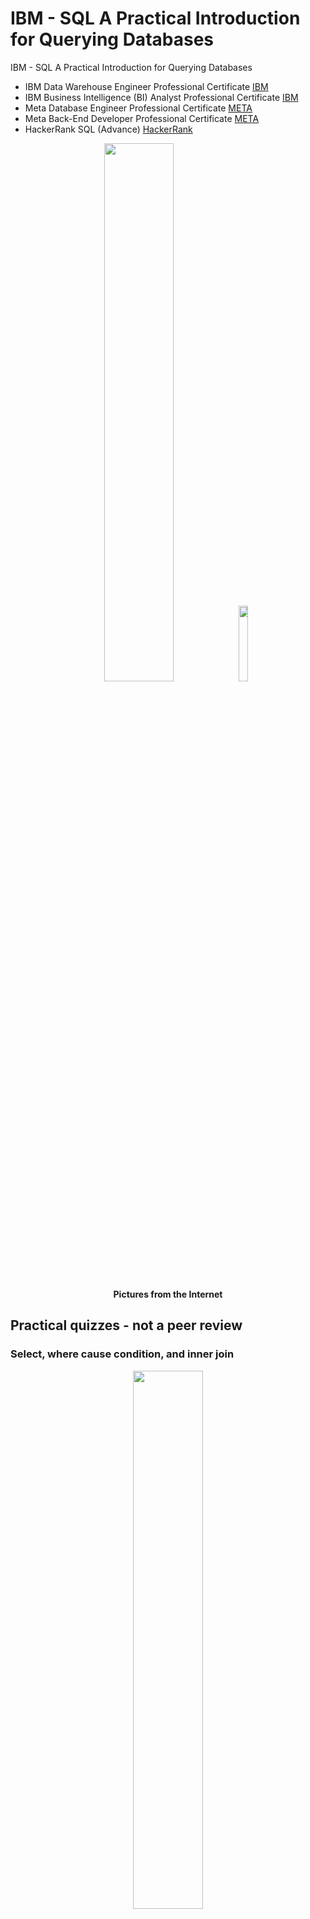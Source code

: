 # IBM - SQL A Practical Introduction for Querying Databases
IBM - SQL A Practical Introduction for Querying Databases

* IBM Data Warehouse Engineer Professional Certificate [IBM]( https://github.com/jkaewprateep/Portfolio/blob/main/Coursera%204K7JZCI2I9XO.pdf )
* IBM Business Intelligence (BI) Analyst Professional Certificate [IBM]( https://github.com/jkaewprateep/Portfolio/blob/main/Coursera%200QO1U1C6S867.pdf )
* Meta Database Engineer Professional Certificate [META]( https://github.com/jkaewprateep/Portfolio/blob/main/Coursera%20VVUULL2PK26V.pdf )
* Meta Back-End Developer Professional Certificate [META]( https://coursera.org/share/bc30f508bcf68936d9028e9d0d6b9dfc )
* HackerRank SQL (Advance) [HackerRank]( https://www.hackerrank.com/certificates/f225fa371510 )

<p align="center" width="100%">
    <img width="47%" src="https://github.com/jkaewprateep/IBM---SQL-A-Practical-Introduction-for-Querying-Databases/blob/main/IBM%20-%20SQL%20A%20Practical%20Introduction%20for%20Querying%20Databases%20instructor.png">
    <img width="17.63%" src="https://github.com/jkaewprateep/IBM---SQL-A-Practical-Introduction-for-Querying-Databases/blob/main/kid_29.jpg"> </br>
    <b> Pictures from the Internet </b> </br>
</p>

## Practical quizzes - not a peer review ##

### Select, where cause condition, and inner join ###
<p align="center" width="100%">
    <img width="47%" src="https://github.com/jkaewprateep/IBM---SQL-A-Practical-Introduction-for-Querying-Databases/blob/main/kid_35.jpg"> </br>
    <b> Pictures from the Internet </b> </br>
</p>

🧸💬 There are many names I recognize from this game somebody says it is tele-games, overy as shape and catch-n-tail where they are developed into some meaningful word and action to find the friend who needs most help to track the line. In the game selection create by turn player enter and leave of the filter made by two children older apply to selection tail player from the same line. </br> 
🐯💬 We have traditional-brands that sound the same to catch and become the group leader of the same business. </br> 

```
# Q1 List the case number, type of crime and community area for all crimes in community area number 18.
# SELECT * FROM chicago_socioeconomic_data WHERE `COMMUNITY_AREA_NUMBER` = 18;
# SELECT * FROM chicago_crime
# SELECT * FROM chicago_public_schools

# area
SELECT * FROM chicago_public_schools A INNER JOIN ( SELECT * FROM chicago_socioeconomic_data ) B
	ON A.COMMUNITY_AREA_NUMBER = B.COMMUNITY_AREA_NUMBER
;
```

### Select, where cause condition, and left join ###
<p align="center" width="100%">
    <img width="37%" src="https://github.com/jkaewprateep/IBM---SQL-A-Practical-Introduction-for-Querying-Databases/blob/main/cat_02.png"> </br>
    <b> Pictures from the Internet </b> </br>
</p>

🐑💬 ➰ By each recording process primarily from the left side finding relation records by selecting condition on the right side, they are processed by iteration and target table process at the same time because using join with condition and sub-query are processes separate from the primary SQL statement by default. </br>
🐐💬 There is a process time delay response to confirm the process running and continuing and the database may require temporary tables, query cache, disk space, or memory to perform a long query. In guarantee mode no result return but in first answer you have some information from the query return and may not completed of the result set but they will have some descrtiption and warning message programmer and database administrators need to handle it correct behaviour. </br>

```
# Q2 List all crimes that took place at a school. Include case number, crime type and community name.

SELECT * FROM chicago_crime A LEFT JOIN ( SELECT * FROM chicago_socioeconomic_data ) B
	ON A.COMMUNITY_AREA_NUMBER = B.COMMUNITY_AREA_NUMBER
;
```

### Select, where cause condition, and left join sub-query ###
<p align="center" width="100%">
    <img width="47%" src="https://github.com/jkaewprateep/IBM---SQL-A-Practical-Introduction-for-Querying-Databases/blob/main/cat_01.png"> </br>
    <b> Pictures from the Internet </b> </br>
</p>

🦭💬 There are small to large datasets and they have different time query result returns by default this technique will have the answer when both sub-queries have the result set and perform outer join operation and filter for the results. There are possible errors when one or a required sub-query are not return the answer if the sib-query are not the main objective it may be left blank without error or message because database caches need to respond in query time fashionally as the other sub-queries that is known problem when we joined multiple tables from different sources and communication method. A driver and database cache perform work this way and refresh database caches to refresh the fetching result and start filling into the resultset to have the full answer. Refresh caches is not the method but the selection mode is the data return guarantee. </br>
🦁💬 We saved time by requesting audit reports that required detail and reference numbers and you can work at a single time with full joined conditions for both standard and audit reports. </br>

```
# Q3 For the communities of Oakland, Armour Square, Edgewater and CHICAGO list the associated
# community_area_numbers and the case_numbers.

SELECT * FROM chicago_crime A LEFT JOIN ( SELECT * FROM `chicago_socioeconomic_data` WHERE COMMUNITY_AREA_NAME
	IN ( 'Oakland', 'Armour Square', 'Edgewater', 'Chicago Lawn' )) B
	ON A.COMMUNITY_AREA_NUMBER = B.COMMUNITY_AREA_NUMBER
;
```

### Create table view object ###
<p align="center" width="100%">
    <img width="40%" src="https://github.com/jkaewprateep/IBM---SQL-A-Practical-Introduction-for-Querying-Databases/blob/main/needle_practice_01.jpg"> </br>
    <b> Pictures from the Internet </b> </br>
</p>

🐨🎁🎵🎶 A composite view is the structure of data selection, filters, joined, transform, merged, and display capable of multiple purposes. Portability, flexibility, parameterize, and data format standardized return as resultset or records, it is composite views because they can composed of multiple selection views to create a usability matrix for evaluation and performance tuning of query and database from user work adaptations and requirements. </br>
👧💬 🎈 The composite view can be selected from the database table, incremental database table, system table, and SQL selectable objects when applied with a filter some tasks can be performed by the user and controlled by user permissions accessibility for the particular material views or composite views object with high-performance design by the database administrator, sources control, users permission groups, database object limitation, and exporting level. </br>
🐐💬 You just cannot copy values from the result set to return in the SQL database administrator tool or its IDE because of an experienced database administrator, it is an observation meeting for IT project requirements surveys. </br>

```
CREATE VIEW view_chicagopublicschools(
    School_Name, Safety_Rating, Family_Rating, Environment_Rating, Instruction_Rating,
    Leaders_Rating, Teachers_Rating
    )
AS SELECT ALL `NAME_OF_SCHOOL`, `Safety_Icon`, `Family_Involvement_Icon`, `Environment_Icon`,
	`Instruction_Icon`, `Leaders_Icon`, `Teachers_Icon` FROM chicago_public_schools

SELECT `School_Name`, `Teachers_Rating` FROM view_chicagopublicschools
;
```

### Select and switch-cases conditions in the programming store PROCEDURE ###
<p align="center" width="100%">
    <img width="47%" src="https://github.com/jkaewprateep/IBM---SQL-A-Practical-Introduction-for-Querying-Databases/blob/main/cat_03.png"> </br>
    <b> Pictures from the Internet </b> </br>
</p>

💃( 👩‍🏫 )💬 SQL query needs to perform performance evaluation and selecting conditions indent display and/or create as switch-cases condition and monitor logging debugging of switch-cases condition for problem solution debugging of SQL selection message communications. </br>
🦤💬 Not all conditions can perform switch-case they are singular problems, and common and unique, the steps to procedure guarantee the tasks contained inside perform priority, logging of the input and results or debugging setting for evaluation backlog or performance improvement forward into the future. </br>

```
DELIMITER //
CREATE PROCEDURE UPDATE_LEADERS_SCORE 
(
   in_School_ID varchar(128),
   in_Leader_Score varchar(128)
) 
BEGIN 

DECLARE ICON VARCHAR(50);
DECLARE TEMP_ICON VARCHAR(50);

SELECT Leaders_Icon 
FROM chicago_public_schools
WHERE in_School_ID = School_ID LIMIT 1
INTO TEMP_ICON;

SELECT (
    CASE 
        WHEN in_Leader_Score > 80 AND in_Leader_Score THEN 'Very strong'
        WHEN in_Leader_Score > 60 AND in_Leader_Score <= 79 THEN 'Strong'
        WHEN in_Leader_Score > 40 AND in_Leader_Score <= 59 THEN 'Average'
        WHEN in_Leader_Score > 20 AND in_Leader_Score <= 39 THEN 'Weak'
        WHEN in_Leader_Score >  0 AND in_Leader_Score <= 19 THEN 'Very Weak'
        ELSE TEMP_ICON
    END) INTO ICON;

UPDATE chicago_public_schools
SET Leaders_Icon = ICON
WHERE in_School_ID = School_ID; 

SELECT School_ID, Leaders_Icon 
FROM chicago_public_schools
WHERE in_School_ID = School_ID; 

COMMIT;
END
```

### Select min-max from the remote data table ###
<p align="center" width="100%">
    <img width="47%" src="https://github.com/jkaewprateep/IBM---SQL-A-Practical-Introduction-for-Querying-Databases/blob/main/cat_04.jpg"> </br>
    <b> Pictures from the Internet </b> </br>
</p>

🧸💬 Aggregation on the remote table is one problem of the SQL selection performance because the SQL statement needs evaluation of the remote table finish to perform continue overall task and when this solution is introduced the local aggregate table, indexes, and statistics tables are created to perform the required operation by the required value and they can re-evaluation same as an application in some working place. There is a demand to create order and file the order into the cargo when we do not know exact number of quality but a chunk of cattrage can estimate number quantity and complete the exact number. </br>
🐑💬 ➰ We cannot make synchronized tables because they are controlled and the system performance of the cargo is the fastest lane, catching up with the speed for the same weight of integration. </br>

```
# Q9 Use a sub-query to determine which Community Area has the least value for school Safety Score?

SELECT * FROM "PYV10949".chicago_public_schools 
WHERE "SAFETY_SCORE" = ( SELECT MIN("SAFETY_SCORE") 
FROM "PYV10949".chicago_public_schools 
WHERE "SAFETY_SCORE" > 0 )
;
```

### Select data column value from the existence of value in the target data table ###
<p align="center" width="100%">
    <img width="47%" src="https://github.com/jkaewprateep/IBM---SQL-A-Practical-Introduction-for-Querying-Databases/blob/main/cat_05.jpg"> </br>
    <b> Pictures from the Internet </b> </br>
</p>

🦭💬 Evaluation needs to be performed after the SQL statement but categorization can be performed it before some applications apply the technique of database categorization by using a database filter with a database record trigger or interaction by category table using application or database process. This method helps determine the categorization faster but you need to be aware of the condition of the primary and secondary categories because full records are required of both categorized groups and their description. </br>
🦁💬 A single table index is enough for filter records selection but categorizes design support of composite messages display and user group authority because database object accessibility and table description cannot have full meaning without an authorized method. The categorize method is not an encryption method if you have access to all required objects you can read the full message but they are not fully joined if you are not authorized, the idea is found in many software applications and new generations of software design protected data by encryption and make the joining task simpler. </br>

```
# Q10 [Without using an explicit JOIN operator]
	Find the Per Capita Income of the Community Area which has a school Safety Score of 1.

SELECT "PER_CAPITA_INCOME" FROM "PYV10949".chicago_census_data
	WHERE "COMMUNITY_AREA_NUMBER" IN ( SELECT "COMMUNITY_AREA_NUMBER"
		FROM "PYV10949".chicago_public_schools WHERE "SAFETY_SCORE" = 1 )
;
```

---

## Practical quizzes - not a peer review, SQL joining ##

### Select, inner join and where cause conditions ###

🧸💬 Better than evaluation, aggregation selection method inner joined with where causes can perform indexes for the faster response of sub-queries and min-max values. </br>
🦭💬 Now you know the database subqueries joining when someone tries to fetch the min-max value from none-indexes fields in the remote data table, SQL statement is a guarantee return method by the min-max function. Try to compare the joining method on sub-queries and aggregate method and see the performance. </br>

```
--- Query1A ---
select E.F_NAME,E.L_NAME, JH.START_DATE 
	from EMPLOYEES as E 
	INNER JOIN JOB_HISTORY as JH on E.EMP_ID=JH.EMPL_ID 
	where E.DEP_ID ='5'
;
```

### Select, inner join and where cause conditions with multiple columns matching ###

```
--- Query1B ---	
select E.F_NAME,E.L_NAME, JH.START_DATE, J.JOB_TITLE 
	from EMPLOYEES as E 
	INNER JOIN JOB_HISTORY as JH on E.EMP_ID=JH.EMPL_ID 
	INNER JOIN JOBS as J on E.JOB_ID=J.JOB_IDENT
	where E.DEP_ID ='5'
;
```

### Select, and left outer join ###

```
--- Query 2A ---
select E.EMP_ID,E.L_NAME,E.DEP_ID,D.DEP_NAME
	from EMPLOYEES AS E 
	LEFT OUTER JOIN DEPARTMENTS AS D ON E.DEP_ID=D.DEPT_ID_DEP
;
```

### Select, left outer join and where conditions ###

```
--- Query 2B ---
select E.EMP_ID,E.L_NAME,E.DEP_ID,D.DEP_NAME
	from EMPLOYEES AS E 
	LEFT OUTER JOIN DEPARTMENTS AS D ON E.DEP_ID=D.DEPT_ID_DEP 
	where YEAR(E.B_DATE) < 1980
;
```

### Select, inner join and where conditions ###

```
--- alt Query 2B ---
select E.EMP_ID,E.L_NAME,E.DEP_ID,D.DEP_NAME
	from EMPLOYEES AS E 
	INNER JOIN DEPARTMENTS AS D ON E.DEP_ID=D.DEPT_ID_DEP 
	where YEAR(E.B_DATE) < 1980
;
```

### Select, left outer join and where conditions ###

```
--- Query 2C ---
select E.EMP_ID,E.L_NAME,E.DEP_ID,D.DEP_NAME
	from EMPLOYEES AS E 
	LEFT OUTER JOIN DEPARTMENTS AS D ON E.DEP_ID=D.DEPT_ID_DEP 
	AND YEAR(E.B_DATE) < 1980
;
```

### UNION sub-queries, joining ###

```
--- Query 3A ---

select E.F_NAME,E.L_NAME,D.DEP_NAME
	from EMPLOYEES AS E 
	LEFT OUTER JOIN DEPARTMENTS AS D ON E.DEP_ID=D.DEPT_ID_DEP

UNION

select E.F_NAME,E.L_NAME,D.DEP_NAME
	from EMPLOYEES AS E 
	RIGHT OUTER JOIN DEPARTMENTS AS D ON E.DEP_ID=D.DEPT_ID_DEP
;
```

### UNION sub-queries, joining on multiple matching conditions ###

```
--- Query 3B ---
select E.F_NAME,E.L_NAME,D.DEPT_ID_DEP, D.DEP_NAME
	from EMPLOYEES AS E 
	LEFT OUTER JOIN DEPARTMENTS AS D ON E.DEP_ID=D.DEPT_ID_DEP AND E.SEX = 'M'


UNION

select E.F_NAME,E.L_NAME,D.DEPT_ID_DEP, D.DEP_NAME
	from EMPLOYEES AS E 
	RIGHT OUTER JOIN DEPARTMENTS AS D ON E.DEP_ID=D.DEPT_ID_DEP AND E.SEX = 'M'
;
```

### Select, left outer join and where conditions ###

```
--- alt Query 3B ---
select E.F_NAME,E.L_NAME,D.DEPT_ID_DEP, D.DEP_NAME
	from EMPLOYEES AS E 
	LEFT OUTER JOIN DEPARTMENTS AS D ON E.DEP_ID=D.DEPT_ID_DEP AND E.SEX = 'M'
;
```

---

<p align="center" width="100%">
    <img width="30%" src="https://github.com/jkaewprateep/advanced_mysql_topics_notes/blob/main/custom_dataset.png">
    <img width="30%" src="https://github.com/jkaewprateep/advanced_mysql_topics_notes/blob/main/custom_dataset_2.png"> </br>
    <b> 🥺💬 รับจ้างเขียน functions </b> </br>
</p>
